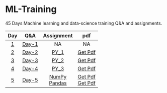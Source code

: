 # ML-Training
45 Days Machine learning and data-science training Q&A and assignments.

| Day | Q&A | Assignment | pdf |
| :-: |-----|:----------:| :-: |
| [1][y_1] | [Day-1](Question_%26_Answers/day_1.txt) | NA | NA |
| [2][y_2] | [Day-2](Question_%26_Answers/day_2.txt) | [PY_1](Assignments/PY_1.ipynb)| [Get Pdf][p_1] |
| [3][y_3] | [Day-3](Question_%26_Answers/day_3.txt) | [PY_2](Assignments/PY_2.ipynb)| [Get Pdf][p_2] |
| [4][y_4] | [Day-4](Question_%26_Answers/day_4.txt) | [PY_3](Assignments/PY_3.ipynb)| [Get Pdf][p_3] |
| [5][y_5] | [Day-5](Question_%26_Answers/day_5.txt) | [NumPy](Assignments/DS_1.ipynb)<br/>[Pandas](Assignments/DS_2.ipynb)| [Get Pdf][p_4] <br/> [Get Pdf](https://drive.google.com/file/d/1ZfzN0_SAxT-NupbgpdRCBX0GZz_4521t/view?usp=sharing) |

<!-- Links for youtube classes -->
[y_1]: https://youtu.be/DaRGQ8Py5dU
[y_2]: https://youtu.be/pveeAfZnvKo
[y_3]: https://youtu.be/t1v8A1mu_fc
[y_4]: https://youtu.be/GnffH7qmxQo
[y_5]: https://youtu.be/U7me23iypCE

<!-- Links for pdfs -->
[p_1]: https://drive.google.com/file/d/1anzoBiswsJFvNiN0ZvsggtDfZuTDQyl5/view?usp=sharing
[p_2]: https://drive.google.com/file/d/1_tce_cqPDFoGyAMv1R-Ra_YeJHbQFWhf/view?usp=sharing
[p_3]: https://drive.google.com/file/d/1BeeUfugWQfujPyoirTAQtGtWJou1RRHa/view?usp=sharing
[p_4]: https://drive.google.com/file/d/1D5jf74DTUOK-EwKWMd4VYR4a1GwHWajb/view?usp=sharing
[p_5]: https://drive.google.com/file/d/1ZfzN0_SAxT-NupbgpdRCBX0GZz_4521t/view?usp=sharing